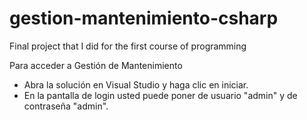 # gestion-mantenimiento-csharp
Final project that I did for the first course of programming

Para acceder a Gestión de Mantenimiento
- Abra la solución en Visual Studio y haga clic en iniciar.
- En la pantalla de login usted puede poner de usuario "admin" y de contraseña "admin".
